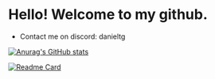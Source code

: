 # Hello! Welcome to my github.

* Contact me on discord: danieltg

[![Anurag's GitHub stats](https://github-readme-stats.vercel.app/api?username=DanielTG-TG)](https://github.com/DanielTG-TG/DanielTG-TG)

[![Readme Card](https://github-readme-stats.vercel.app/api/pin/?username=DanielTG-TG&repo=DnlibObfuscation)](https://github.com/DanielTG-TG/DnlibObfuscation)
